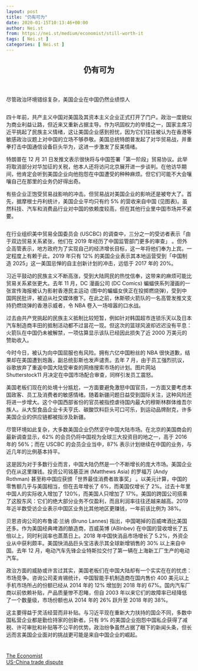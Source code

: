 ```yaml
---
layout: post
title: "仍有可为"
date: 2020-01-15T10:13:46+00:00
author: Nei.st
from: https://nei.st/medium/economist/still-worth-it
tags: [ Nei.st ]
categories: [ Nei.st ]
---
```


<article class="post-15069 post type-post status-publish format-standard hentry category-economist tag-us-china-trade-dispute" id="post-15069">
 <header class="page-header medium Archives">
  <div class="page-header__image">
  </div>
  <div class="page-header__content">
   <h1 class="page-title text-align-center">
    仍有可为
   </h1>
  </div>
 </header>
 <div class="entry-content aesop-entry-content" id="post-15069-content">
  <link as="font" crossorigin="anonymous" href="//cdn.jsdelivr.net/gh/0nd1jyU39XQ/_/glyph/font-face/0uIzqoZjSuJfvSBnvgXTcApMtcVhMcpr.woff" rel="preload" type="font/woff"/>
  <link as="font" crossorigin="anonymous" href="//cdn.jsdelivr.net/gh/0nd1jyU39XQ/_/glyph/font-face/1sTnSLZWDKucPX6SAk.woff" rel="preload" type="font/woff"/>
  <p class="blog-post__description">
   尽管政治环境错综复杂，美国企业在中国仍然业绩惊人
  </p>
  <span id="more-15069">
  </span>
  <div class="navigation__primary-inner">
   <a class="economist__link-logo" href="//nei.st/medium/economist">
   </a>
  </div>
  <div class="container img component-image">
   <div class="aspectRatioPlaceholder">
    <div class="progressiveMedia" data-height="720" data-width="1280">
     <img alt="" class="progressiveMedia-image" data-src="https://cdn.jsdelivr.net/gh/0nd1jyU39XQ/_/img/1/20200104_WBD002_0.jpg" src="https://cdn.jsdelivr.net/gh/0nd1jyU39XQ/_/img/1/20200104_WBD002_0.jpg"/>
    </div>
   </div>
  </div>
  <p>
   四十年前，共产主义中国对美国及其资本主义企业正式打开了门户。政治一度貌似为商业利益让路，但近来又重新占据主导。作为巩固权力的举措之一，国家主席习近平挑起了民族主义情绪，这让美国企业感到担忧，因为它们往往被认为在香港等敏感政治议题上对中国的立场不够恭敬。美国总统特朗普发起了对华贸易战，并重拳打击中国通信设备巨头华为，这进一步激发了反美情绪。
  </p>
  <p>
   特朗普在 12 月 31 日发推文表示很快将与中国签署「第一阶段」贸易协议。此举将取消部分对华加征的关税，他本人还将访问北京展开进一步谈判。在他访华期间，他肯定会听到美国企业向他抱怨在中国遭受的种种麻烦。但它们可能不大会嚷嚷自己在那里的业务仍好得出奇。
  </p>
  <p>
   有些企业正饱受贸易战影响的冲击。但贸易战对美国企业的影响还是被夸大了。首先，据摩根士丹利统计，美国企业平均只有约 5% 的营收来自中国 (见图表)。虽然科技、汽车和消费品行业对中国的依赖度较高，但在其他行业里中国市场并不紧要。
  </p>
  <div class="container img">
   <div class="aspectRatioPlaceholder">
    <div class="progressiveMedia" data-height="1289" data-width="1280">
     <img alt="" class="progressiveMedia-image lazyload" data-src="https://cdn.jsdelivr.net/gh/0nd1jyU39XQ/_/img/1/20200104_WBC765.png" id="zoom-default" src="https://cdn.jsdelivr.net/gh/0nd1jyU39XQ/_/img/1/20200104_WBC765.png"/>
    </div>
   </div>
  </div>
  <p>
   在行业组织美中贸易全国委员会 (USCBC) 的调查中，三分之一的受访者表示「由于双边贸易关系紧张，他们在 2019 年经历了中国监管部门更多的审查」 。但外企高管表示，地方政府为了实现自己的经济增长目标，这一年将他们奉为上宾。一定程度上有赖于此，2019 年只有 12% 的美国企业表示其本地运营受到「中国制造 2025」这一美国忌惮的自主创新计划的冲击，远低于 2017 年的 20%。
  </p>
  <p>
   习近平鼓动的民族主义不断高涨，受到大陆网民的热忱信奉，这带来的麻烦可能比贸易关系紧张更大。去年 11 月，DC 漫画公司 (DC Comics) 蝙蝠侠系列漫画的一张宣传海报被认为影射香港民主运动 (图中的蝙蝠女侠正在投掷燃烧弹)，受到中国网民批评，被迫从社交媒体撤下。在此之前，休斯顿火箭队的一名高管发推文支持扔燃烧弹的香港示威者，令 NBA 卷入一场喧嚣的口水战。
  </p>
  <div class="code-block code-block-1" style="margin: 8px 0; clear: both;">
   <div class="container ads_KbHEVhh8Rw">
    <div class="card card--blog post-sidebar">
     <div class="card-body">
      <div class="logo_ngcontent-kty-0">
      </div>
      <div class="iframe-blocker U6XAMK63Vh00WqvF2BacIQ">
       <div class="background-h60B">
       </div>
       <div class="WumZiPCS4MeMw4pxQ">
       </div>
      </div>
     </div>
     <div class="card-footer">
      <div class="card-footer-wrapper" layout="row bottom-left">
      </div>
     </div>
    </div>
   </div>
  </div>
  <p>
   过去由共产党挑起的民族主义抵制比较短暂，例如针对韩国超市连锁乐天以及日本汽车制造商丰田的抵制活动都不过昙花一现。但这次的篮球风波却迟迟没有平息：火箭队在中国仍未被解禁，一项估算显示该队已经因此损失了近 2000 万美元的赞助收入。
  </p>
  <p>
   今时今日，被认为向中国屈服也有风险。拥有六亿中国粉丝的 NBA 很快道歉，结果却在美国遭到炮轰，副总统彭斯也发声谴责。去年 7 月，由于员工强烈抗议，谷歌放弃了重返中国大陆受审查的网络搜索市场的计划。图片网站 Shutterstock11 月决定在中国市场配合审查，同样引发员工震怒。
  </p>
  <p>
   美国老板们现在的处境十分尴尬，一方面要避免激怒中国官员，一方面又要考虑本国政客、员工及消费者的敏感情绪。随着新疆问题日益受到国际关注，这种风险还将进一步增大。这个中国西部省份的官员被指控虐待国内最大的穆斯林群体维吾尔族人。从大型食品企业卡夫亨氏、碳酸饮料巨头可口可乐，到运动品牌耐克，许多美国企业的供应链都被指涉及新疆。
  </p>
  <p>
   尽管环境如此复杂，大多数美国企业仍然坚守中国大陆市场。在北京的美国商会的最新调查显示，62% 的会员仍将中国视为全球三大投资目的地之一，高于 2016 年的 56%；而在 USCBC 的会员企业当中，87% 表示计划继续在中国的业务，与近几年的比例基本持平。
  </p>
  <p>
   这是因为对于多数行业而言，中国大陆仍然是一个不断增长的庞大市场。美国企业仍在从这里赚钱。投资公司铭基亚洲 (Matthews Asia) 的罗福万 (Andy Rothman) 甚至称中国应获颁「世界最佳消费者故事奖」 。以美元计算，中国的零售额几乎与美国相当，但在去年增长了 6%，而美国仅增长了 2%。过去十年里中国人的实际收入增加了 120%，而美国人只增加了 17%。美国的跨国公司搭乘了这股东风：它们的绝大部分业务不仅盈利，而且利润率往往还越来越高。2019 年近半数受访企业表示中国区业务比其他地区更赚钱，一年前该比例为 38%。
  </p>
  <p>
   贝恩咨询公司的布鲁诺·兰纳 (Bruno Lannes) 指出，中国喝掉的百威啤酒比美国还多。作为美国经典啤酒的酿造商，百威英博 (ABInbev) 在中国的营收增长了五倍以上，同时利润率也蒸蒸日上。2018 年中国快消品市场增长了 5.2%，外资企业从中获利颇丰。美国快消品巨头宝洁表示其全球新增销售的 30% 以上来自中国。去年 12 月，电动汽车先锋企业特斯拉交付了第一辆在上海新工厂生产的电动汽车。
  </p>
  <div class="code-block code-block-1" style="margin: 8px 0; clear: both;">
   <div class="container ads_KbHEVhh8Rw">
    <div class="card card--blog post-sidebar">
     <div class="card-body">
      <div class="logo_ngcontent-kty-0">
      </div>
      <div class="iframe-blocker U6XAMK63Vh00WqvF2BacIQ">
       <div class="background-h60B">
       </div>
       <div class="WumZiPCS4MeMw4pxQ">
       </div>
      </div>
     </div>
     <div class="card-footer">
      <div class="card-footer-wrapper" layout="row bottom-left">
      </div>
     </div>
    </div>
   </div>
  </div>
  <p>
   政治方面的威胁或许言过其实，美国老板们在中国大陆却有一个实实在在的忧虑：市场竞争。咨询公司麦肯锡统计，中国智能手机制造商在国内售价 400 美元以上手机市场所占的份额已经从 2014 年的 12% 增加到 2018 年的 67%。国内汽车厂商以前依赖补贴，产品质量惨不忍睹，但自 2003 年以来它们的故障率已经降低了一个数量级，市场份额也从 2014 年的 26% 跃升至 2018 年的 38%。
  </p>
  <p>
   这主要得益于灵活经营而非补贴。与习近平现在重新大力扶持的国企不同，多数中国私营企业都是勤俭持家的创新者。只有 9% 的美国企业抱怨中国私企获得了减税、许可审批和补贴等不公平的优势。政治纷争虽然占据了眼下的新闻头条，但长远而言美国企业面对的挑战更可能是来自中国企业的崛起。
  </p>
  <div class="container ag ah">
   <div class="fe n el">
    <a class="dt du bn bo bp bq br bs bt bu dv dw bx by dx dy" href="https://nei.st/medium/economist?source=https://www.economist.com/business/2020/01/02/despite-political-woes-america-inc-is-still-thriving-in-china">
     <div class="c ff fg ag ah fh el fi fj ce fk fl fm fn fo fp fq fr fs ft fu">
      <div class="bs em en eo ep eq fv ah fw fg ag bm eu fx q fy fz p ac">
      </div>
     </div>
    </a>
   </div>
  </div>
  <div class="code-block code-block-2" style="margin: 8px 0; clear: both;">
   <br/>
   <div class="container ads_KbHEVhh8Rw">
    <div class="card card--blog post-sidebar">
     <div class="card-body">
      <div class="logo_ngcontent-kty-0">
      </div>
      <div class="iframe-blocker U6XAMK63Vh00WqvF2BacIQ">
       <div class="background-h60B">
       </div>
       <div class="WumZiPCS4MeMw4pxQ">
       </div>
      </div>
     </div>
     <div class="card-footer">
      <div class="card-footer-wrapper" layout="row bottom-left">
      </div>
     </div>
    </div>
   </div>
  </div>
 </div>
 <footer class="entry-footer">
  <div class="categories icon-link">
   <a href="https://nei.st/category/medium/economist" rel="category tag">
    The Economist
   </a>
  </div>
  <div class="tags icon-link">
   <a href="https://nei.st/tag/us-china-trade-dispute" rel="tag">
    US-China trade dispute
   </a>
  </div>
 </footer>
</article>


